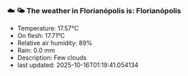 ### ☁️ 🌤️  The weather in Florianópolis is: Florianópolis

- Temperature: 17.57°C
- On flesh: 17.71°C
- Relative air humidity: 89%
- Rain: 0.0 mm
- Description: Few clouds
- last updated: 2025-10-16T01:19:41.054134
